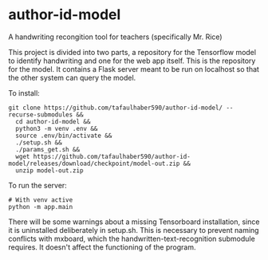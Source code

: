 # author-id-model
A handwriting recongition tool for teachers (specifically Mr. Rice)

This project is divided into two parts, a repository for the Tensorflow model to identify handwriting and one for the web app itself. This is the repository for the model. It contains a Flask server meant to be run on localhost so that the other system can query the model.

To install:
```
git clone https://github.com/tafaulhaber590/author-id-model/ --recurse-submodules &&
  cd author-id-model &&
  python3 -m venv .env &&
  source .env/bin/activate &&
  ./setup.sh &&
  ./params_get.sh &&
  wget https://github.com/tafaulhaber590/author-id-model/releases/download/checkpoint/model-out.zip &&
  unzip model-out.zip
```

To run the server:
```
# With venv active
python -m app.main
```

There will be some warnings about a missing Tensorboard installation, since it is uninstalled deliberately in setup.sh. This is necessary to prevent naming conflicts with mxboard, which the handwritten-text-recognition submodule requires. It doesn't affect the functioning of the program.
